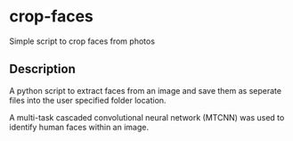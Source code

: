 # crop-faces
Simple script to crop faces from photos

## Description
A python script to extract faces from an image and save them as seperate files into the user specified folder location.

A multi-task cascaded convolutional neural network (MTCNN) was used to identify human faces within an image.

